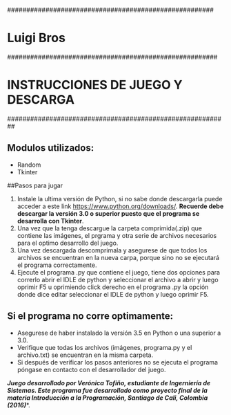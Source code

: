 
######################################################
# Luigi Bros ###
#######################################################
# INSTRUCCIONES DE JUEGO Y DESCARGA ##
##########################################################

## Modulos utilizados:
+ Random
+ Tkinter


##Pasos para jugar 
1.  Instale la ultima versión de Python, si no sabe donde descargarla puede acceder a este link https://www.python.org/downloads/.         **Recuerde debe descargar la versión 3.0 o superior puesto que el programa se desarrolla con Tkinter**.
2.  Una vez que la tenga descargue la carpeta comprimida(.zip) que contiene las imágenes, el prgrama y otra serie de archivos necesarios para el optimo desarrollo del juego. 
3. Una vez descargada descomprimala y asegurese de que todos los archivos se encuentran en la nueva carpa, porque sino no se ejecutará el programa correctamente.
4. Ejecute el programa .py que contiene el juego, tiene dos opciones para correrlo abrir el IDLE de python y seleccionar el archivo a abrir y luego oprimir F5 u oprimiendo click derecho en el programa .py la opción donde dice editar seleccionar el IDLE de python y luego oprimir F5.

## Si el programa no corre optimamente:
+ Asegurese de haber instalado la versión 3.5 en Python o una superior a 3.0.
+ Verifique que todas los archivos (imágenes, programa.py y el archivo.txt) se encuentran en la misma carpeta.
+ Si después de verificar los pasos anteriores no se ejecuta el programa póngase en contacto con el desarrollador del juego.



***Juego desarrollado por Verónica Tofiño, estudiante de Ingerniería de Sistemas. Este programa fue desarrollado como proyecto final de la materia Introducción a la Programación, Santiago de Cali, Colombia (2016)****. 
